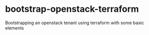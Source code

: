 # bootstrap-openstack-terraform
Bootstrapping an openstack tenant using terraform with some basic elements

